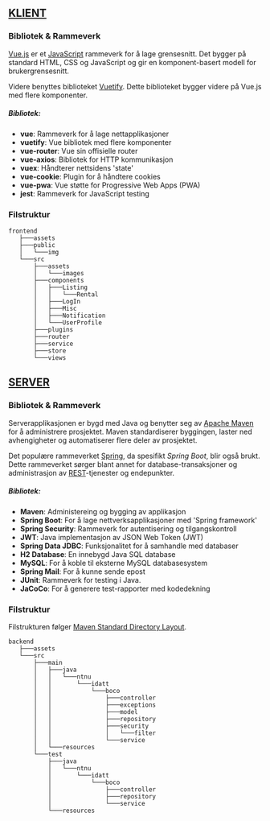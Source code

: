 ## [KLIENT](https://gitlab.stud.idi.ntnu.no/idatt2106_2022_08/frontend)
### Bibliotek & Rammeverk

[Vue.js](https://vuejs.org/) er et [JavaScript](https://www.javascript.com/) rammeverk for å lage grensesnitt. Det bygger på standard HTML, CSS og JavaScript og gir en komponent-basert modell for brukergrensesnitt. 

Videre benyttes biblioteket [Vuetify](https://vuetifyjs.com/en/). Dette biblioteket bygger videre på Vue.js med flere komponenter.

##### Bibliotek:

- **vue**: Rammeverk for å lage nettapplikasjoner
- **vuetify**: Vue bibliotek med flere komponenter
- **vue-router**: Vue sin offisielle router
- **vue-axios**: Bibliotek for HTTP kommunikasjon
- **vuex**: Håndterer nettsidens 'state'
- **vue-cookie**: Plugin for å håndtere cookies
- **vue-pwa**: Vue støtte for Progressive Web Apps (PWA)
- **jest**: Rammeverk for JavaScript testing


### Filstruktur

```
frontend
   ├───assets
   ├───public
   │   └───img
   └───src
       ├───assets
       │   └───images
       ├───components
       │   ├───Listing
       │   │   └───Rental
       │   ├───LogIn
       │   ├───Misc
       │   ├───Notification
       │   └───UserProfile
       ├───plugins
       ├───router
       ├───service
       ├───store
       └───views
```



## [SERVER](https://gitlab.stud.idi.ntnu.no/idatt2106_2022_08/backend)

### Bibliotek & Rammeverk

Serverapplikasjonen er bygd med Java og benytter seg av [Apache Maven](https://maven.apache.org/) for å administrere prosjektet. Maven standardiserer byggingen, laster ned avhengigheter og automatiserer flere deler av prosjektet.

Det populære rammeverket [Spring](https://spring.io/), da spesifikt _Spring Boot_, blir også brukt. Dette rammeverket sørger blant annet for database-transaksjoner og administrasjon av [REST](https://restfulapi.net/)-tjenester og endepunkter.

##### Bibliotek:

- **Maven**: Administereing og bygging av applikasjon
- **Spring Boot**: For å lage nettverksapplikasjoner med 'Spring framework'
- **Spring Security**: Rammeverk for autentisering og tilgangskontroll
- **JWT**: Java implementasjon av JSON Web Token (JWT)
- **Spring Data JDBC**: Funksjonalitet for å samhandle med databaser
- **H2 Database**: En innebygd Java SQL database
- **MySQL**: For å koble til eksterne MySQL databasesystem
- **Spring Mail**: For å kunne sende epost
- **JUnit**: Rammeverk for testing i Java.
- **JaCoCo**: For å generere test-rapporter med kodedekning

### Filstruktur

Filstrukturen følger [Maven Standard Directory Layout](https://maven.apache.org/guides/introduction/introduction-to-the-standard-directory-layout.html).

```
backend
   ├───assets
   └───src
       ├───main
       │   ├───java
       │   │   └───ntnu
       │   │       └───idatt
       │   │           └───boco
       │   │               ├───controller
       │   │               ├───exceptions
       │   │               ├───model
       │   │               ├───repository
       │   │               ├───security
       │   │               │   └───filter
       │   │               └───service
       │   └───resources
       └───test
           ├───java
           │   └───ntnu
           │       └───idatt
           │           └───boco
           │               ├───controller
           │               ├───repository
           │               └───service
           └───resources
```